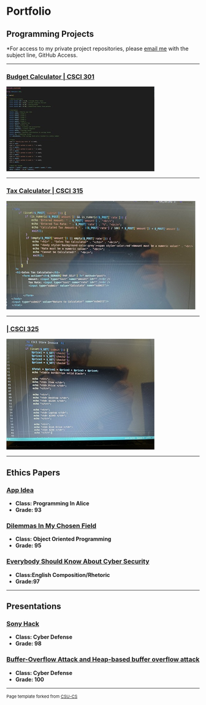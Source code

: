 Portfolio
=========

Programming Projects
--------------------

*For access to my private project repositories, please [email me](mailto:Echack@csustudent.net?subject=GitHub%20Access) with the subject line, GitHub Access.

---
### [Budget Calculator | CSCI 301](project1)

![Project 1 Thumbnail Name](images/p1.jpg)

---
### [Tax Calculator | CSCI 315](project2)

![Project 2 Thumbnail Name](images/p2.JPG)

---
### [ | CSCI 325](project3)

![Project 3 Thumbnail Name](images/p3.JPG)

---

Ethics Papers
-------------

### [App Idea](pdf/Ethics_Paper_1.pdf)

-   **Class: Programming In Alice**  
-   **Grade: 93**

### [Dilemmas In My Chosen Field](pdf/Object_Oriented_Ethics_Paper_2.pdf)

-   **Class: Object Oriented Programming** 
-   **Grade: 95**

### [Everybody Should Know About Cyber Security](pdf/Paper_2.pdf)

-   **Class:English Composition/Rhetoric** 
-   **Grade:97**

---

Presentations
-------------

### [Sony Hack](pdf/Sony_hack.pdf)

- **Class: Cyber Defense** 
- **Grade: 98**


### [Buffer-Overflow Attack and Heap-based buffer overflow attack](pdf/Buffer-Overflow_Attack_and_Heap-based_buffer_overflow_attack.pdf)

- **Class: Cyber Defense** 
- **Grade: 100**

---

<p style="font-size:11px">Page template forked from <a href="https://github.com/csu-cs/csci-portfolio">CSU-CS</a></p>
<!-- Remove above link if you don't want to attributive -->
